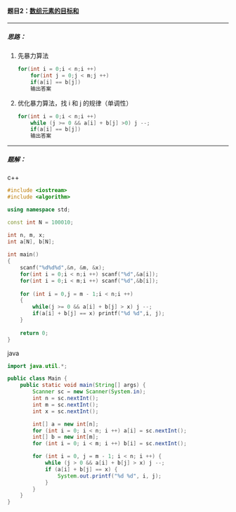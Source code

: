 #### 题目2：<a href="https://www.acwing.com/problem/content/802/">数组元素的目标和</a>

----

##### 思路：

1. 先暴力算法

   ```c++
   for(int i = 0;i < n;i ++) 
       for(int j = 0;j < m;j ++)
       if(a[i] == b[j])
       输出答案
   ```

2. 优化暴力算法，找 i 和 j 的规律（单调性）

   ```c++
   for(int i = 0;i < n;i ++)
       while (j >= 0 && a[i] + b[j] >0) j --;
       if(a[i] == b[j])
       输出答案
   ```


------

##### 题解：

c++

```c++
#include <iostream>
#include <algorithm>

using namespace std;

const int N = 100010;

int n, m, x;
int a[N], b[N];
    
int main()
{
    scanf("%d%d%d",&n, &m, &x);
    for(int i = 0;i < n;i ++) scanf("%d",&a[i]);
    for(int i = 0;i < m;i ++) scanf("%d",&b[i]);
    
    for (int i = 0,j = m - 1;i < n;i ++)
    {
        while(j >= 0 && a[i] + b[j] > x) j --;
        if(a[i] + b[j] == x) printf("%d %d",i, j);
    }
    
    return 0;
}
```

java

```java
import java.util.*;

public class Main {
    public static void main(String[] args) {
        Scanner sc = new Scanner(System.in);
        int n = sc.nextInt();
        int m = sc.nextInt();
        int x = sc.nextInt();

        int[] a = new int[n];
        for (int i = 0; i < n; i ++) a[i] = sc.nextInt();
        int[] b = new int[m];
        for (int i = 0; i < m; i ++) b[i] = sc.nextInt();

        for (int i = 0, j = m - 1; i < n; i ++) {
            while (j > 0 && a[i] + b[j] > x) j --;
            if (a[i] + b[j] == x) {
                System.out.printf("%d %d", i, j);
            }
        }
    }
}
```

